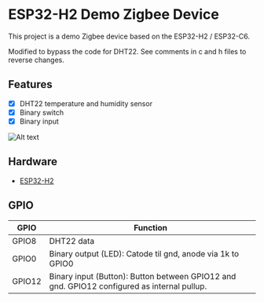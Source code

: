 # ESP32-H2 Demo Zigbee Device

This project is a demo Zigbee device based on the ESP32-H2 / ESP32-C6. 

Modified to bypass the code for DHT22. See comments in c and h files to reverse changes.

## Features

- [x] DHT22 temperature and humidity sensor
- [x] Binary switch
- [x] Binary input

![Alt text](image.png)

## Hardware

- [ESP32-H2](https://www.espressif.com/en/products/socs/h2/overview)

## GPIO

| GPIO   | Function                                                                               |
| ------ | -------------------------------------------------------------------------------------- |
| GPIO8  | DHT22 data                                                                             |
| GPIO0  | Binary output (LED):  Catode til gnd, anode via 1k to GPIO0                            |
| GPIO12 | Binary input (Button): Button between GPIO12 and gnd. GPIO12 configured as internal pullup. |
